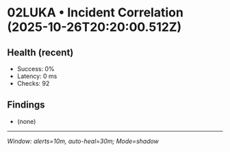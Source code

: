 # 02LUKA • Incident Correlation (2025-10-26T20:20:00.512Z)

## Health (recent)
- Success: 0%
- Latency: 0 ms
- Checks: 92

## Findings
- (none)

---
_Window: alerts=10m, auto-heal=30m; Mode=shadow_